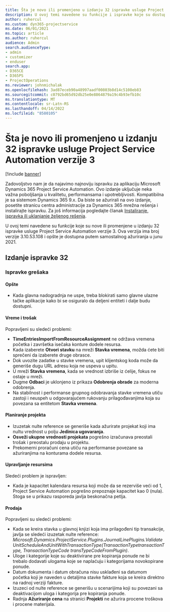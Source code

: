```yaml
---
title: Šta je novo ili promenjeno u izdanju 32 ispravke usluge Project Service Automation verzije 3
description: U ovoj temi navedene su funkcije i ispravke koje su dostupne u izdanju 32 ispravke usluge Project Service Automation verzije 3.
author: ruhercul
ms.custom: dyn365-projectservice
ms.date: 06/01/2021
ms.topic: article
ms.author: ruhercul
audience: Admin
search.audienceType:
- admin
- customizer
- enduser
search.app:
- D365CE
- D365PS
- ProjectOperations
ms.reviewer: johnmichalak
ms.openlocfilehash: 3ad87eceb90a48997aadf00803b8d14c5108eb83
ms.sourcegitcommit: c0792bd65d92db25e0e8864879a19c4b93efb10c
ms.translationtype: MT
ms.contentlocale: sr-Latn-RS
ms.lasthandoff: 04/14/2022
ms.locfileid: "8580105"
---
```

# <a name="whats-new-or-changed-in-project-service-automation-update-release-32-v3"></a>Šta je novo ili promenjeno u izdanju 32 ispravke usluge Project Service Automation verzije 3

[!include [banner](../includes/psa-now-project-operations.md)]

Zadovoljstvo nam je da najavimo najnoviju ispravku za aplikaciju Microsoft Dynamics 365 Project Service Automation. Ovo izdanje uključuje neka važna poboljšanja u kvalitetu, performansama i upotrebljivosti. Kompatibilna je sa sistemom Dynamics 365 9.x. Da biste se ažurirali na ovo izdanje, posetite stranicu centra administracije za Dynamics 365 mrežna rešenja i instalirajte ispravku. Za još informacija pogledajte članak [Instaliranje, ispravka ili uklanjanje željenog rešenja](/power-platform/admin/install-remove-preferred-solution).

U ovoj temi navedene su funkcije koje su nove ili promenjene u izdanju 32 ispravke usluge Project Service Automation verzije 3. Ova verzija ima broj verzije 3.10.53.108 i opšte je dostupna putem samostalnog ažuriranja u junu 2021.

## <a name="update-release-32"></a>Izdanje ispravke 32

### <a name="bug-fixes"></a>Ispravke grešaka

#### <a name="general"></a>Opšte

- Kada glavna nadogradnja ne uspe, treba blokirati samo glavne ulazne tačke aplikacije kako bi se osiguralo da deljeni entiteti i dalje budu dostupni.

#### <a name="time-and-expense"></a>Vreme i trošak

Popravljeni su sledeći problemi:

- **TimeEntriesImportFromResourceAssignment** ne održava vremena početka i završetka isečaka konture dodele resursa.
- Kada izaberete **Otvori stavku** na mreži **Stavka vremena**, možda ćete biti sprečeni da izaberete druge obrasce.
- Dok uvozite zadatke u stavke vremena, upit klijentskog koda može da generiše dugu URL adresu koja ne uspeva u upitu.
- U mreži **Stavka vremena**, kada se vrednost izbriše iz ćelije, fokus ne ostaje u mreži.
- Dugme **Odbaci** je uklonjeno iz prikaza **Odobrenja obrade** za moderna odobrenja.
- Na stabilnost i performanse grupnog odobravanja stavke vremena utiču zastoji i neuspeh u odgovarajućem rukovanju prilagođavanjima koja su povezana sa entitetom **Stavka vremena**.

#### <a name="project-planning"></a>Planiranje projekta

- Izuzetak nulte reference se generiše kada ažurirate projekat koji ima nultu vrednost u polju **Jedinica ugovaranja**.
- **Osveži ukupne vrednosti projekata** pogrešno izračunava preostali trošak i preostalu prodaju u projektu.
- Prekomerni proračuni cena utiču na performanse povezane sa ažuriranjima na konturama dodele resursa.

#### <a name="resource-management"></a>Upravljanje resursima

Sledeći problem je ispravljen:

- Kada je kapacitet kalendara resursa koji može da se rezerviše veći od 1, Project Service Automation pogrešno prepoznaje kapacitet kao 0 (nula). Stoga se u prikazu rasporeda javlja beskonačna petlja.

#### <a name="sales"></a>Prodaja

Popravljeni su sledeći problemi:

- Kada se kreira stavka u glavnoj knjizi koja ima prilagođeni tip transakcije, javlja se sledeći izuzetak nulte reference: *Microsoft.Dynamics.ProjectService.Plugins.JournalLinePlugins.ValidateUnitScheduleAndUnitWithTransactionType(TransactionTypetransactionType, TransactionTypeCode transTypeCodeFromPlugin)*.
- Uloge i kategorije koje su deaktivirane pre kopiranja ponude ne bi trebalo dodavati ulogama koje se naplaćuju i kategorijama novokopirane ponude.
- Datum dokumenta i datum obračuna nisu usklađeni sa datumom početka koji je naveden u detaljima stavke fakture koja se kreira direktno na radnoj verziji fakture.
- Izuzeci od nulte reference se generišu u scenarijima koji su povezani sa deaktivacijom uloga i kategorija pre kopiranja ponude.
- Radnja **Ažuriranje cena** na stranici **Projekti** ne ažurira procene troškova i procene materijala.
